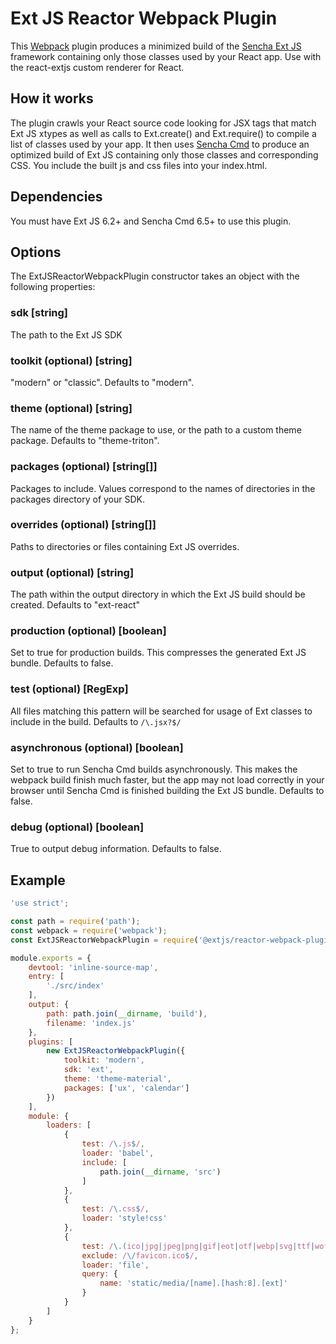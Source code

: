 # Ext JS Reactor Webpack Plugin

This [Webpack](http://webpack.github.io/) plugin produces a minimized build of the [Sencha Ext JS](https://www.sencha.com/products/extjs) framework containing only those classes used by your React app.  Use with the react-extjs custom renderer for React.

## How it works
The plugin crawls your React source code looking for JSX tags that match Ext JS xtypes as well as calls to Ext.create() and Ext.require() to compile a list of classes used by your app.  It then uses [Sencha Cmd](https://www.sencha.com/products/extjs/cmd-download/) to produce an optimized build of Ext JS containing only those classes and corresponding CSS.  You include the built js and css
files into your index.html.

## Dependencies
You must have Ext JS 6.2+ and Sencha Cmd 6.5+ to use this plugin.

## Options
The ExtJSReactorWebpackPlugin constructor takes an object with the following properties:

### sdk [string] 
The path to the Ext JS SDK

### toolkit (optional) [string] 
"modern" or "classic".  Defaults to "modern".

### theme (optional) [string] 
The name of the theme package to use, or the path to a custom theme package. Defaults to "theme-triton".

### packages (optional) [string[]] 
Packages to include.  Values correspond to the names of directories in the packages directory of your SDK.

### overrides (optional) [string[]] 
Paths to directories or files containing Ext JS overrides.

### output (optional) [string] 
The path within the output directory in which the Ext JS build should be created.  Defaults to "ext-react"

### production (optional) [boolean] 
Set to true for production builds.  This compresses the generated Ext JS bundle.  Defaults to false.

### test (optional) [RegExp] 
All files matching this pattern will be searched for usage of Ext classes to include in the build.  Defaults to `/\.jsx?$/`

### asynchronous (optional) [boolean] 
Set to true to run Sencha Cmd builds asynchronously.  This makes the webpack build finish much faster, but the app may not load correctly in your browser until Sencha Cmd is finished building the Ext JS bundle.  Defaults to false.

### debug (optional) [boolean] 
True to output debug information.  Defaults to false.

## Example

```javascript
'use strict';

const path = require('path');
const webpack = require('webpack');
const ExtJSReactorWebpackPlugin = require('@extjs/reactor-webpack-plugin');

module.exports = {
    devtool: 'inline-source-map',
    entry: [
        './src/index'
    ],
    output: {
        path: path.join(__dirname, 'build'),
        filename: 'index.js'
    },
    plugins: [
        new ExtJSReactorWebpackPlugin({
            toolkit: 'modern',
            sdk: 'ext',
            theme: 'theme-material',
            packages: ['ux', 'calendar']
        })
    ],
    module: {
        loaders: [
            {
                test: /\.js$/,
                loader: 'babel',
                include: [
                    path.join(__dirname, 'src')
                ]
            },
            {
                test: /\.css$/,
                loader: 'style!css'
            },
            {
                test: /\.(ico|jpg|jpeg|png|gif|eot|otf|webp|svg|ttf|woff|woff2)(\?.*)?$/,
                exclude: /\/favicon.ico$/,
                loader: 'file',
                query: {
                    name: 'static/media/[name].[hash:8].[ext]'
                }
            }
        ]
    }
};
```
